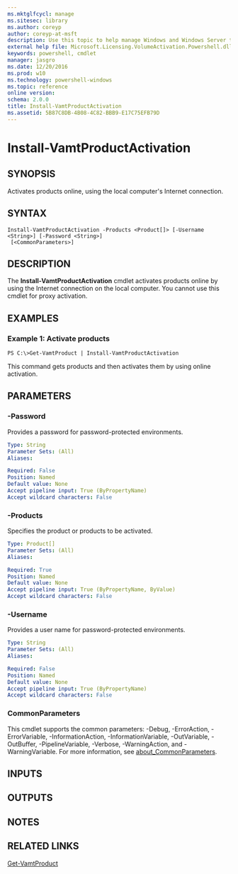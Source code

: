 ```yaml
---
ms.mktglfcycl: manage
ms.sitesec: library
ms.author: coreyp
author: coreyp-at-msft
description: Use this topic to help manage Windows and Windows Server technologies with Windows PowerShell.
external help file: Microsoft.Licensing.VolumeActivation.Powershell.dll-Help.xml
keywords: powershell, cmdlet
manager: jasgro
ms.date: 12/20/2016
ms.prod: w10
ms.technology: powershell-windows
ms.topic: reference
online version: 
schema: 2.0.0
title: Install-VamtProductActivation
ms.assetid: 5B87C8DB-4B08-4C82-BBB9-E17C75EFB79D
---
```


# Install-VamtProductActivation

## SYNOPSIS
Activates products online, using the local computer's Internet connection.

## SYNTAX

```
Install-VamtProductActivation -Products <Product[]> [-Username <String>] [-Password <String>]
 [<CommonParameters>]
```

## DESCRIPTION
The **Install-VamtProductActivation** cmdlet activates products online by using the Internet connection on the local computer.
You cannot use this cmdlet for proxy activation.

## EXAMPLES

### Example 1: Activate products
```
PS C:\>Get-VamtProduct | Install-VamtProductActivation
```

This command gets products and then activates them by using online activation.

## PARAMETERS

### -Password
Provides a password for password-protected environments.

```yaml
Type: String
Parameter Sets: (All)
Aliases: 

Required: False
Position: Named
Default value: None
Accept pipeline input: True (ByPropertyName)
Accept wildcard characters: False
```

### -Products
Specifies the product or products to be activated.

```yaml
Type: Product[]
Parameter Sets: (All)
Aliases: 

Required: True
Position: Named
Default value: None
Accept pipeline input: True (ByPropertyName, ByValue)
Accept wildcard characters: False
```

### -Username
Provides a user name for password-protected environments.

```yaml
Type: String
Parameter Sets: (All)
Aliases: 

Required: False
Position: Named
Default value: None
Accept pipeline input: True (ByPropertyName)
Accept wildcard characters: False
```

### CommonParameters
This cmdlet supports the common parameters: -Debug, -ErrorAction, -ErrorVariable, -InformationAction, -InformationVariable, -OutVariable, -OutBuffer, -PipelineVariable, -Verbose, -WarningAction, and -WarningVariable. For more information, see [about_CommonParameters](http://go.microsoft.com/fwlink/?LinkID=113216).

## INPUTS

## OUTPUTS

## NOTES

## RELATED LINKS

[Get-VamtProduct](./Get-VamtProduct.md)

